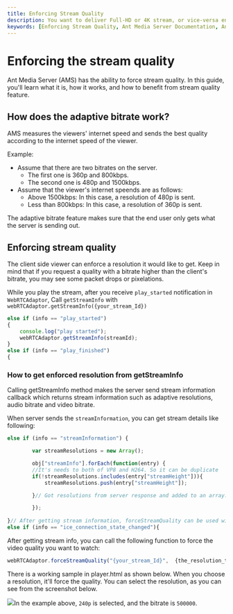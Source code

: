 ```yaml
---
title: Enforcing Stream Quality
description: You want to deliver Full-HD or 4K stream, or vice-versa enforce yours users to consume content at enforced stream quality like 480p or 360p. You may simply achieve it with Ant Media Server.
keywords: [Enforcing Stream Quality, Ant Media Server Documentation, Ant Media Server Tutorials]
---
```

# Enforcing the stream quality

Ant Media Server (AMS) has the ability to force stream quality. In this guide, you'll learn what it is, how it works, and how to benefit from stream quality feature.

## How does the adaptive bitrate work?

AMS measures the viewers' internet speed and sends the best quality according to the internet speed of the viewer.

Example:

*   Assume that there are two bitrates on the server.
    *   The first one is 360p and 800kbps.
    *   The second one is 480p and 1500kbps.
*   Assume that the viewer's internet speends are as follows:
    *   Above 1500kbps: In this case, a resolution of 480p is sent.
    *   Less than 800kbps: In this case, a resolution of 360p is sent.

The adaptive bitrate feature makes sure that the end user only gets what the server is sending out.

## Enforcing stream quality

The client side viewer can enforce a resolution it would like to get. Keep in mind that if you request a quality with a bitrate higher than the client's bitrate, you may see some packet drops or pixelations.

While you play the stream, after you receive ```play_started``` notification in ```WebRTCAdaptor```, Call ```getStreamInfo``` with ```webRTCAdaptor.getStreamInfo({your_stream_Id})```

```js
else if (info == "play_started") 
{
    console.log("play started");
    webRTCAdaptor.getStreamInfo(streamId);
} 
else if (info == "play_finished") 
{
```

### How to get enforced resolution from getStreamInfo

Calling getStreamInfo method makes the server send stream information callback which returns stream information such as adaptive resolutions, audio bitrate and video bitrate.

When server sends the ```streamInformation```, you can get stream details like following:

```js
else if (info == "streamInformation") {

        var streamResolutions = new Array();

        obj["streamInfo"].forEach(function(entry) {
        //It's needs to both of VP8 and H264. So it can be duplicate
        if(!streamResolutions.includes(entry["streamHeight"])){
            streamResolutions.push(entry["streamHeight"]);	

        }// Got resolutions from server response and added to an array.

        });
        
}// After getting stream information, forceStreamQuality can be used with the information we got.
else if (info == "ice_connection_state_changed"){
```

After getting stream info, you can call the following function to force the video quality you want to watch:

```js
webRTCAdaptor.forceStreamQuality("{your_stream_Id}",  {the_resolution_to_be_forced});
```

There is a working sample in player.html as shown below. When you choose a resolution, it'll force the quality. You can select the resolution, as you can see from the screenshot below.

![](@site/static/img/92497488-14bcdf00-f202-11ea-9790-b9afcbe0f456.png)In the example above, ```240p``` is selected, and the bitrate is ```500000```.